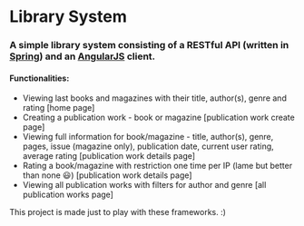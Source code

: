 # Library System

### A simple library system consisting of a RESTful API (written in [Spring](https://spring.io/)) and an [AngularJS](https://angularjs.org/) client. 

#### Functionalities:
  - Viewing last books and magazines with their title, author(s), genre and rating [home page]
  - Creating a publication work - book or magazine [publication work create page]
  - Viewing full information for book/magazine - title, author(s), genre, pages, issue (magazine only), publication date, current user rating, average rating  [publication work details page]
  - Rating a book/magazine with restriction one time per IP (lame but better than none :smiley:) [publication work details page]
  - Viewing all publication works with filters for author and genre [all publication works page]

This project is made just to play with these frameworks. :)
